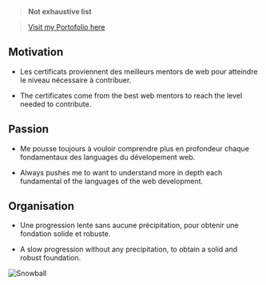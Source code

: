 > **Not exhaustive list**

> [Visit my Portofolio here](https://projets.neworldwebsites.fr/)

## Motivation
* Les certificats proviennent des meilleurs mentors de web pour atteindre le niveau nécessaire à contribuer.

* The certificates come from the best web mentors to reach the level needed to contribute.

## Passion
* Me pousse toujours à vouloir comprendre plus en profondeur chaque fondamentaux des languages du dévelopement web.

* Always pushes me to want to understand more in depth each fundamental of the languages of the web development.

## Organisation
* Une progression lente sans aucune précipitation, pour obtenir une fondation solide et robuste.

* A slow progression without any precipitation, to obtain a solid and robust foundation.


![Snowball](https://neworldwebsites.fr/cdn/img/snowball.jpg)


